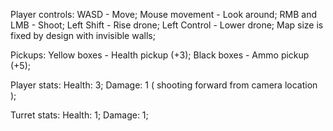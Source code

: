 Player controls:
  WASD - Move;
  Mouse movement - Look around;
  RMB and LMB - Shoot;
  Left Shift - Rise drone;
  Left Control - Lower drone;
  Map size is fixed by design with invisible walls;

Pickups:
  Yellow boxes - Health pickup (+3);
  Black boxes - Ammo pickup (+5);

Player stats:
  Health: 3;
  Damage: 1 ( shooting forward from camera location );

Turret stats:
  Health: 1;
  Damage: 1;
